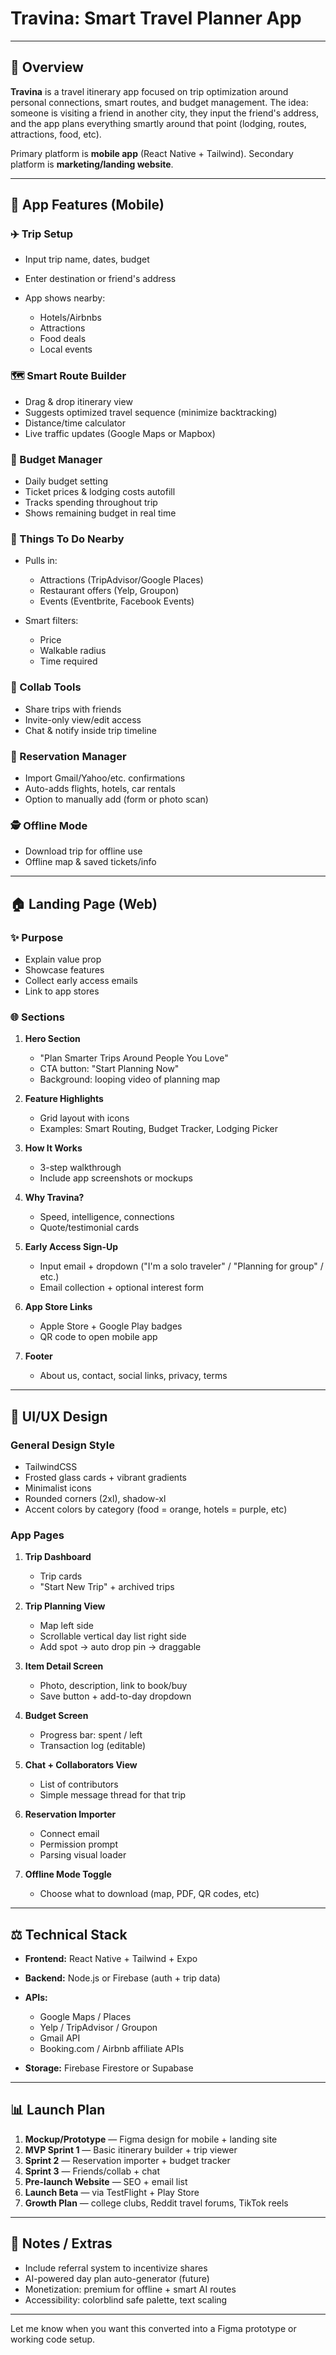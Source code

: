 # Travina: Smart Travel Planner App

---

## 🔐 Overview

**Travina** is a travel itinerary app focused on trip optimization around personal connections, smart routes, and budget management. The idea: someone is visiting a friend in another city, they input the friend's address, and the app plans everything smartly around that point (lodging, routes, attractions, food, etc).

Primary platform is **mobile app** (React Native + Tailwind). Secondary platform is **marketing/landing website**.

---

## 📅 App Features (Mobile)

### ✈️ Trip Setup

* Input trip name, dates, budget
* Enter destination or friend's address
* App shows nearby:

  * Hotels/Airbnbs
  * Attractions
  * Food deals
  * Local events

### 🗺️ Smart Route Builder

* Drag & drop itinerary view
* Suggests optimized travel sequence (minimize backtracking)
* Distance/time calculator
* Live traffic updates (Google Maps or Mapbox)

### 💸 Budget Manager

* Daily budget setting
* Ticket prices & lodging costs autofill
* Tracks spending throughout trip
* Shows remaining budget in real time

### 🚶️ Things To Do Nearby

* Pulls in:

  * Attractions (TripAdvisor/Google Places)
  * Restaurant offers (Yelp, Groupon)
  * Events (Eventbrite, Facebook Events)
* Smart filters:

  * Price
  * Walkable radius
  * Time required

### 💬 Collab Tools

* Share trips with friends
* Invite-only view/edit access
* Chat & notify inside trip timeline

### 📄 Reservation Manager

* Import Gmail/Yahoo/etc. confirmations
* Auto-adds flights, hotels, car rentals
* Option to manually add (form or photo scan)

### 🕵️ Offline Mode

* Download trip for offline use
* Offline map & saved tickets/info

---

## 🏠 Landing Page (Web)

### ✨ Purpose

* Explain value prop
* Showcase features
* Collect early access emails
* Link to app stores

### 🌐 Sections

1. **Hero Section**

   * "Plan Smarter Trips Around People You Love"
   * CTA button: "Start Planning Now"
   * Background: looping video of planning map

2. **Feature Highlights**

   * Grid layout with icons
   * Examples: Smart Routing, Budget Tracker, Lodging Picker

3. **How It Works**

   * 3-step walkthrough
   * Include app screenshots or mockups

4. **Why Travina?**

   * Speed, intelligence, connections
   * Quote/testimonial cards

5. **Early Access Sign-Up**

   * Input email + dropdown ("I'm a solo traveler" / "Planning for group" / etc.)
   * Email collection + optional interest form

6. **App Store Links**

   * Apple Store + Google Play badges
   * QR code to open mobile app

7. **Footer**

   * About us, contact, social links, privacy, terms

---

## 🎨 UI/UX Design

### General Design Style

* TailwindCSS
* Frosted glass cards + vibrant gradients
* Minimalist icons
* Rounded corners (2xl), shadow-xl
* Accent colors by category (food = orange, hotels = purple, etc)

### App Pages

1. **Trip Dashboard**

   * Trip cards
   * "Start New Trip" + archived trips

2. **Trip Planning View**

   * Map left side
   * Scrollable vertical day list right side
   * Add spot -> auto drop pin -> draggable

3. **Item Detail Screen**

   * Photo, description, link to book/buy
   * Save button + add-to-day dropdown

4. **Budget Screen**

   * Progress bar: spent / left
   * Transaction log (editable)

5. **Chat + Collaborators View**

   * List of contributors
   * Simple message thread for that trip

6. **Reservation Importer**

   * Connect email
   * Permission prompt
   * Parsing visual loader

7. **Offline Mode Toggle**

   * Choose what to download (map, PDF, QR codes, etc)

---

## ⚖️ Technical Stack

* **Frontend:** React Native + Tailwind + Expo
* **Backend:** Node.js or Firebase (auth + trip data)
* **APIs:**

  * Google Maps / Places
  * Yelp / TripAdvisor / Groupon
  * Gmail API
  * Booking.com / Airbnb affiliate APIs
* **Storage:** Firebase Firestore or Supabase

---

## 📊 Launch Plan

1. **Mockup/Prototype** — Figma design for mobile + landing site
2. **MVP Sprint 1** — Basic itinerary builder + trip viewer
3. **Sprint 2** — Reservation importer + budget tracker
4. **Sprint 3** — Friends/collab + chat
5. **Pre-launch Website** — SEO + email list
6. **Launch Beta** — via TestFlight + Play Store
7. **Growth Plan** — college clubs, Reddit travel forums, TikTok reels

---

## 🔎 Notes / Extras

* Include referral system to incentivize shares
* AI-powered day plan auto-generator (future)
* Monetization: premium for offline + smart AI routes
* Accessibility: colorblind safe palette, text scaling

---

Let me know when you want this converted into a Figma prototype or working code setup.
